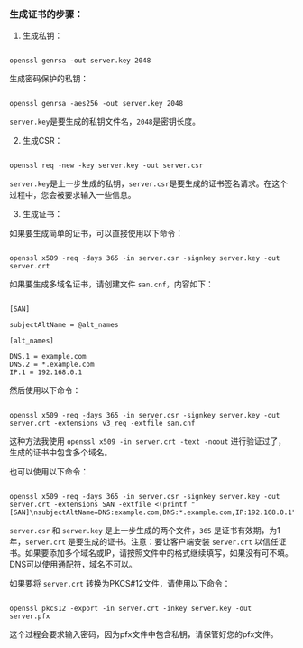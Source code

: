 ### 生成证书的步骤：

1. 生成私钥：

```shell

openssl genrsa -out server.key 2048

```

生成密码保护的私钥：

```shell

openssl genrsa -aes256 -out server.key 2048

```

`server.key`是要生成的私钥文件名，`2048`是密钥长度。

2. 生成CSR：

```shell

openssl req -new -key server.key -out server.csr

```

`server.key`是上一步生成的私钥，`server.csr`是要生成的证书签名请求。在这个过程中，您会被要求输入一些信息。

3. 生成证书：

如果要生成简单的证书，可以直接使用以下命令：

```shell

openssl x509 -req -days 365 -in server.csr -signkey server.key -out server.crt

```

如果要生成多域名证书，请创建文件 `san.cnf`，内容如下：

```shell

[SAN]

subjectAltName = @alt_names

[alt_names]

DNS.1 = example.com
DNS.2 = *.example.com
IP.1 = 192.168.0.1

```

然后使用以下命令：

```shell

openssl x509 -req -days 365 -in server.csr -signkey server.key -out server.crt -extensions v3_req -extfile san.cnf

```

这种方法我使用 `openssl x509 -in server.crt -text -noout` 进行验证过了，生成的证书中包含多个域名。

也可以使用以下命令：

```shell

openssl x509 -req -days 365 -in server.csr -signkey server.key -out server.crt -extensions SAN -extfile <(printf "[SAN]\nsubjectAltName=DNS:example.com,DNS:*.example.com,IP:192.168.0.1")

```

`server.csr` 和 `server.key` 是上一步生成的两个文件，`365` 是证书有效期，为1年，`server.crt` 是要生成的证书。注意：要让客户端安装 `server.crt` 以信任证书。如果要添加多个域名或IP，请按照文件中的格式继续填写，如果没有可不填。DNS可以使用通配符，域名不可以。

如果要将 `server.crt` 转换为PKCS#12文件，请使用以下命令：

```shell

openssl pkcs12 -export -in server.crt -inkey server.key -out server.pfx

```

这个过程会要求输入密码，因为pfx文件中包含私钥，请保管好您的pfx文件。

